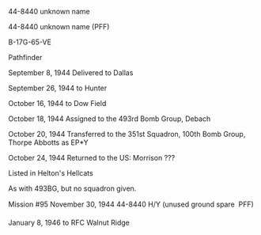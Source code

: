 





44-8440 unknown name






 




44-8440 unknown name (PFF)

B-17G-65-VE

Pathfinder

September 8, 1944 Delivered to Dallas

September 26, 1944 to Hunter

October 16, 1944 to Dow Field

October 18, 1944 Assigned to the 493rd Bomb
Group, Debach

October 20, 1944 Transferred to the 351st
Squadron, 100th Bomb Group, Thorpe Abbotts as EP\*Y

October 24, 1944 Returned to the US: Morrison ???

Listed in Helton's Hellcats

As with 493BG, but no squadron given.

Mission #95 November 30, 1944 44-8440 H/Y (unused ground
spare  PFF)

January 8, 1946 to RFC Walnut Ridge





